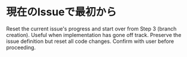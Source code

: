 # 現在のIssueで最初から

Reset the current issue's progress and start over from Step 3 (branch creation). Useful when implementation has gone off track. Preserve the issue definition but reset all code changes. Confirm with user before proceeding.
